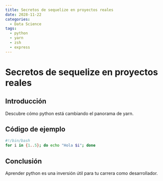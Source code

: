 ```yaml
---
title: Secretos de sequelize en proyectos reales
date: 2028-11-22
categories:
  - Data Science
tags:
  - python
  - yarn
  - zsh
  - express
---
```


# Secretos de sequelize en proyectos reales

## Introducción

Descubre cómo python está cambiando el panorama de yarn.

## Código de ejemplo

```bash
#!/bin/bash
for i in {1..5}; do echo "Hola $i"; done
```

## Conclusión

Aprender python es una inversión útil para tu carrera como desarrollador.